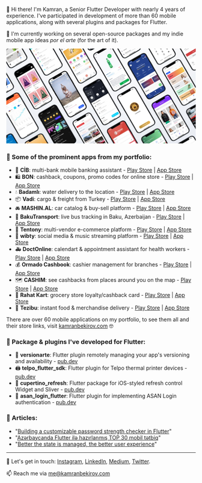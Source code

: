 👋 Hi there! I'm Kamran, a Senior Flutter Developer with nearly 4 years of experience. I've participated in development of more than 60 mobile applications, along with several plugins and packages for Flutter.

🌱 I'm currently working on several open-source packages and my indie mobile app ideas *por el arte* (for the art of it).

![Portfolio](https://raw.githubusercontent.com/kamranbekirovyz/kamranbekirovyz/main/kamran-portfolio.jpg)

### 🚀 Some of the prominent apps from my portfolio:
- 🏦 **CİB**: multi-bank mobile banking assistant - [Play Store](https://play.google.com/store/apps/details?id=az.cib.app) | [App Store](https://apps.apple.com/us/app/cib-az/id1541577214)
- 🛍️ **BON**: cashback, coupons, promo codes for online store - [Play Store](https://play.google.com/store/apps/details?id=com.bonpara.app) | [App Store](https://apps.apple.com/us/app/bonpara/id1636142117)
- 💧 **Badamlı**: water delivery to the location - [Play Store](https://play.google.com/store/apps/details?id=az.badamli.app) | [App Store](https://apps.apple.com/az/app/badaml%C4%B1/id1627914279)
- 📦 **Vadi**: cargo & freight from Turkey - [Play Store](https://play.google.com/store/apps/details?id=az.vadi.app) | [App Store](https://apps.apple.com/az/app/vadi-karqo/id1605375862)
- 🚘 **MASHIN.AL**: car catalog & buy-sell platform - [Play Store](https://play.google.com/store/apps/details?id=ventures.al.mashinal) | [App Store](https://apps.apple.com/ru/app/mashin-al-ma%C5%9F%C4%B1n-elanlar%C4%B1/id1588371190)
- 🚌 **BakuTransport**: live bus tracking in Baku, Azerbaijan - [Play Store](https://play.google.com/store/apps/details?id=app.bakutransport) | [App Store](https://apps.apple.com/us/app/bakutransport/id6444778640)
- 👕 **Tentony**: multi-vendor e-commerce platform - [Play Store](https://play.google.com/store/apps/details?id=com.tentony.app) | [App Store](https://apps.apple.com/az/app/tentony/id1630425777)
- 🎵 **wibty**: social media & music streaming platform - [Play Store](https://play.google.com/store/apps/details?id=com.wibty.wibty) | [App Store](https://apps.apple.com/az/app/wibty/id1568298650)
- 🚑 **DoctOnline**: calendart & appointment assistant for health workers - [Play Store](https://play.google.com/store/apps/details?id=com.doctazer.flutterAndroid) | [App Store](https://apps.apple.com/az/app/doctonline/id1487301839)
- 💰 **Ormado Cashbook**: cashier management for branches - [Play Store](https://play.google.com/store/apps/details?id=com.ormado.app) | [App Store](https://apps.apple.com/kw/app/ormado-operations/id1529717238)
- 🗺️ **CASHIM**: see cashbacks from places around you on the map - [Play Store](https://play.google.com/store/apps/details?id=az.cashim.app) | [App Store](https://apps.apple.com/us/app/cashim/id1621054850)
- 🏪 **Rahat Kart**: grocery store loyalty/cashback card - [Play Store](https://play.google.com/store/apps/details?id=frazex.com.inloya.rahat) | [App Store](https://apps.apple.com/us/app/rahat-kart/id1478512091)
- 🚚 **Tezibu**: instant food & merchandise delivery - [Play Store](https://play.google.com/store/apps/details?id=com.frazex.a7575.tezibu.client) | [App Store](https://apps.apple.com/az/app/tezibu-online-super-market/id1518022392)

There are over 60 mobile applications on my portfolio, to see them all and their store links, visit [kamranbekirov.com](https://kamranbekirov.com) 🤓

### 🔌 Package & plugins I've developed for Flutter:
- 🔢 **versionarte**: Flutter plugin remotely managing your app's versioning and availability - [pub.dev](https://pub.dev/packages/versionarte)
- 🖨 **telpo_flutter_sdk**: Flutter plugin for Telpo thermal printer devices - [pub.dev](https://pub.dev/packages/telpo_flutter_sdk)
- 🔄 **cupertino_refresh**: Flutter package for iOS-styled refresh control Widget and Sliver - [pub.dev](https://pub.dev/packages/cupertino_refresh)
- 🔑 **asan_login_flutter**: Flutter plugin for implementing ASAN Login authentication - [pub.dev](https://pub.dev/packages/asan_login_flutter)


### 📝 Articles:
- "[Building a customizable password strength checker in Flutter](https://medium.com/@kamranbekirovyz/ac219650305a)"
- "[Azərbaycanda Flutter ilə hazırlanmış TOP 30 mobil tətbiq](https://medium.com/@kamranbekirovyz/78bf69a7e0c5)"
- "[Better the state is managed, the better user experience](https://medium.com/design-bootcamp/ded901259012)"

---

💬 Let's get in touch: [Instagram](https://instagram.com/kamranbekirovyz), [LinkedIn](https://linkedin.com/in/kamranbekirovyz), [Medium](https://medium.com/@kamranbekirovyz), [Twitter](https://twitter.com/kamranbekirovyz).

📫 Reach me via [me@kamranbekirov.com](mailto:me@kamranbekirov.com)
